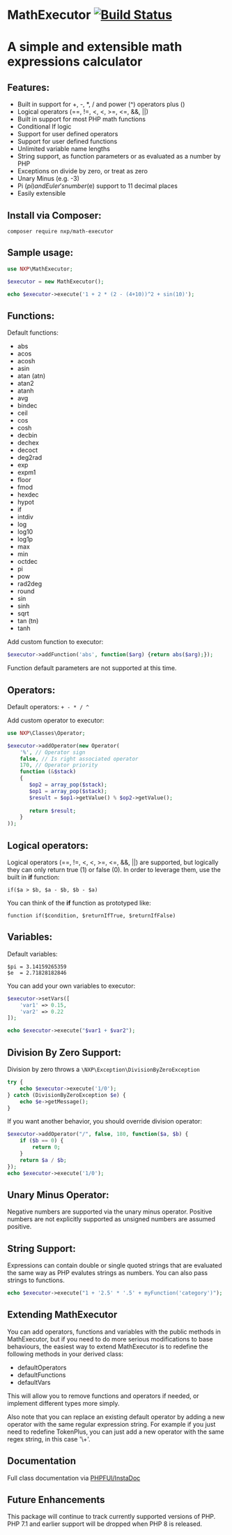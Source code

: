 # MathExecutor [![Build Status](https://travis-ci.org/NeonXP/MathExecutor.png?branch=master)](https://travis-ci.org/NeonXP/MathExecutor)

# A simple and extensible math expressions calculator

## Features:
* Built in support for +, -, *, / and power (^) operators plus ()
* Logical operators (==, !=, <, <, >=, <=, &&, ||)
* Built in support for most PHP math functions
* Conditional If logic
* Support for user defined operators
* Support for user defined functions
* Unlimited variable name lengths
* String support, as function parameters or as evaluated as a number by PHP
* Exceptions on divide by zero, or treat as zero
* Unary Minus (e.g. -3)
* Pi ($pi) and Euler's number ($e) support to 11 decimal places
* Easily extensible

## Install via Composer:
```
composer require nxp/math-executor
```

## Sample usage:
```php
use NXP\MathExecutor;

$executor = new MathExecutor();

echo $executor->execute('1 + 2 * (2 - (4+10))^2 + sin(10)');
```

## Functions:
Default functions:
* abs
* acos
* acosh
* asin
* atan (atn)
* atan2
* atanh
* avg
* bindec
* ceil
* cos
* cosh
* decbin
* dechex
* decoct
* deg2rad
* exp
* expm1
* floor
* fmod
* hexdec
* hypot
* if
* intdiv
* log
* log10
* log1p
* max
* min
* octdec
* pi
* pow
* rad2deg
* round
* sin
* sinh
* sqrt
* tan (tn)
* tanh

Add custom function to executor:
```php
$executor->addFunction('abs', function($arg) {return abs($arg);});
```
Function default parameters are not supported at this time.

## Operators:
Default operators: `+ - * / ^`

Add custom operator to executor:

```php
use NXP\Classes\Operator;

$executor->addOperator(new Operator(
    '%', // Operator sign
    false, // Is right associated operator
    170, // Operator priority
    function (&$stack)
    {
       $op2 = array_pop($stack);
       $op1 = array_pop($stack);
       $result = $op1->getValue() % $op2->getValue();
    
       return $result;
    }
));
```

## Logical operators:
Logical operators (==, !=, <, <, >=, <=, &&, ||) are supported, but logically they can only return true (1) or false (0).  In order to leverage them, use the built in **if** function:

```
if($a > $b, $a - $b, $b - $a)
```

You can think of the **if** function as prototyped like:

```
function if($condition, $returnIfTrue, $returnIfFalse)
```
## Variables:
Default variables:

```
$pi = 3.14159265359
$e  = 2.71828182846
```

You can add your own variables to executor:

```php
$executor->setVars([
    'var1' => 0.15,
    'var2' => 0.22
]);

echo $executor->execute("$var1 + $var2");
```
## Division By Zero Support:
Division by zero throws a `\NXP\Exception\DivisionByZeroException`
```php
try {
    echo $executor->execute('1/0');
} catch (DivisionByZeroException $e) {
    echo $e->getMessage();
}
```
If you want another behavior, you should override division operator:

```php
$executor->addOperator("/", false, 180, function($a, $b) {
    if ($b == 0) {
        return 0;
    }
    return $a / $b;
});
echo $executor->execute('1/0');
```

## Unary Minus Operator:
Negative numbers are supported via the unary minus operator. Positive numbers are not explicitly supported as unsigned numbers are assumed positive.

## String Support:
Expressions can contain double or single quoted strings that are evaluated the same way as PHP evalutes strings as numbers. You can also pass strings to functions.

```php
echo $executor->execute("1 + '2.5' * '.5' + myFunction('category')");
```

## Extending MathExecutor
You can add operators, functions and variables with the public methods in MathExecutor, but if you need to do more serious modifications to base behaviours, the easiest way to extend MathExecutor is to redefine the following methods in your derived class:
* defaultOperators
* defaultFunctions
* defaultVars

This will allow you to remove functions and operators if needed, or implement different types more simply.

Also note that you can replace an existing default operator by adding a new operator with the same regular expression string.  For example if you just need to redefine TokenPlus, you can just add a new operator with the same regex string, in this case '\\+'.

## Documentation

Full class documentation via [PHPFUI/InstaDoc](http://phpfui.com/?n=NXP&c=MathExecutor)

## Future Enhancements

This package will continue to track currently supported versions of PHP.  PHP 7.1 and earlier support will be dropped when PHP 8 is released.
